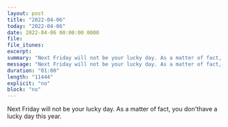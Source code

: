 ```yaml
---
layout: post
title: "2022-04-06"
today: "2022-04-06"
date: 2022-04-06 00:00:00 0000
file:
file_itunes:
excerpt:
summary: "Next Friday will not be your lucky day. As a matter of fact, you don'thave a lucky day this year."
message: "Next Friday will not be your lucky day. As a matter of fact, you don'thave a lucky day this year."
duration: "01:00"
length: "11444"
explicit: "no"
block: "no"
---
```

Next Friday will not be your lucky day. As a matter of fact, you don'thave a lucky day this year.

